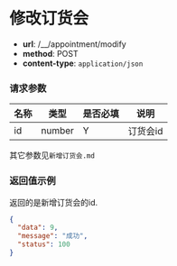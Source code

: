 修改订货会
=======

- **url**: /__/appointment/modify
- **method**: POST
- **content-type**: `application/json`


### 请求参数

|      名称     |     类型     | 是否必填 |                       说明                      |
|---------------|--------------|----------|-------------------------------------------------|
| id            | number       | Y        | 订货会id                                        |

其它参数见`新增订货会.md`

### 返回值示例

返回的是新增订货会的id.

```json
{
  "data": 9,
  "message": "成功",
  "status": 100
}
```
